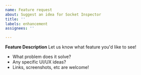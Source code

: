 ```yaml
---
name: Feature request
about: Suggest an idea for Socket Inspector
title: ''
labels: enhancement
assignees: ''

---
```


**Feature Description**
Let us know what feature you'd like to see! 
- What problem does it solve?
- Any specific UI/UX ideas?
- Links, screenshots, etc are welcome!
